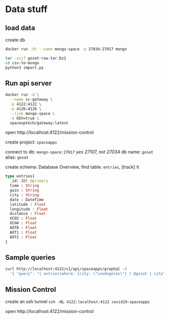 # Data stuff

## load data

create db
```sh
docker run -dt --name mongo-space -p 27034:27017 mongo
```

```sh
tar -xvjf gosat-raw.tar.bz2
cd csv-to-mongo
python3 import.py
```

## Run api server

```sh
docker run -d \
  --name sc-gateway \
  -p 4122:4122 \
  -p 4126:4126 \
  --link mongo-space \
  -e DEV=true \
  spaceuptech/gateway:latest
```

open http://localhost:4122/mission-control

create project: `spaceapps`

connect to db: `mongo-space:27017` _yes 27107, not 27034_
db name: `gosat`
alias: `gosat`

create schema: Database Overview, find table: `entries`, [track] it

```graphql
type entries{
  _id: ID! @primary
  time : String
  gain : String
  city : String
  date : DateTime
  latitude : Float
  longitude : Float
  distance : Float
  XCO2 : Float
  XCH4 : Float
  AOT0 : Float
  AOT1 : Float
  AOT2 : Float
}
```

## Sample queries

```sh
curl http://localhost:4122/v1/api/spaceapps/graphql -d
  '{ "query": "{ entries(where: {city: \"LosAngeles\"} ) @gosat { city\n date\n latitude\n longitude\n XCO2 } }" }'
```

## Mission Control

create an ssh tunnel `ssh -NL 4122:localhost:4122 covid19-spaceapps`

open http://localhost:4122/mission-control

